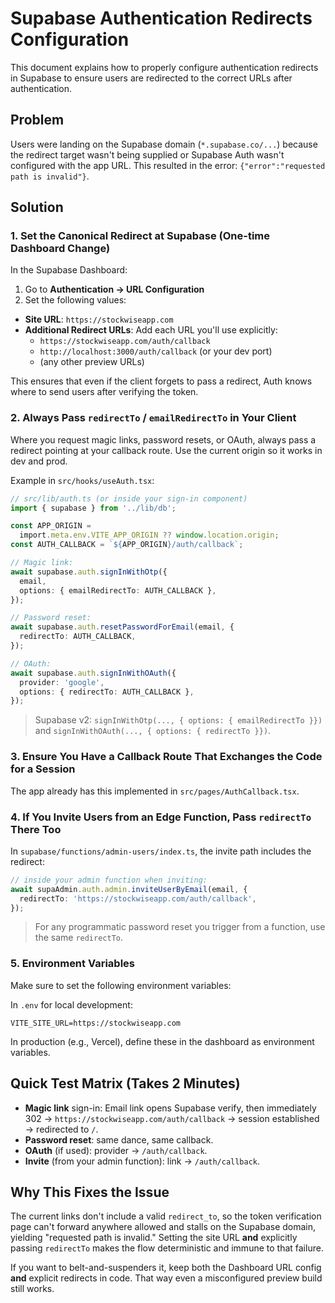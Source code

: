 # Supabase Authentication Redirects Configuration

This document explains how to properly configure authentication redirects in Supabase to ensure users are redirected to the correct URLs after authentication.

## Problem

Users were landing on the Supabase domain (`*.supabase.co/...`) because the redirect target wasn't being supplied or Supabase Auth wasn't configured with the app URL. This resulted in the error: `{"error":"requested path is invalid"}`.

## Solution

### 1. Set the Canonical Redirect at Supabase (One-time Dashboard Change)

In the Supabase Dashboard:
1. Go to **Authentication → URL Configuration**
2. Set the following values:

* **Site URL**: `https://stockwiseapp.com`
* **Additional Redirect URLs**: Add each URL you'll use explicitly:
  * `https://stockwiseapp.com/auth/callback`
  * `http://localhost:3000/auth/callback` (or your dev port)
  * (any other preview URLs)

This ensures that even if the client forgets to pass a redirect, Auth knows where to send users after verifying the token.

### 2. Always Pass `redirectTo` / `emailRedirectTo` in Your Client

Where you request magic links, password resets, or OAuth, always pass a redirect pointing at your callback route. Use the current origin so it works in dev and prod.

Example in `src/hooks/useAuth.tsx`:

```ts
// src/lib/auth.ts (or inside your sign-in component)
import { supabase } from '../lib/db';

const APP_ORIGIN =
  import.meta.env.VITE_APP_ORIGIN ?? window.location.origin; 
const AUTH_CALLBACK = `${APP_ORIGIN}/auth/callback`;

// Magic link:
await supabase.auth.signInWithOtp({
  email,
  options: { emailRedirectTo: AUTH_CALLBACK },
});

// Password reset:
await supabase.auth.resetPasswordForEmail(email, {
  redirectTo: AUTH_CALLBACK,
});

// OAuth:
await supabase.auth.signInWithOAuth({
  provider: 'google',
  options: { redirectTo: AUTH_CALLBACK },
});
```

> Supabase v2: `signInWithOtp(..., { options: { emailRedirectTo }})` and `signInWithOAuth(..., { options: { redirectTo }})`.

### 3. Ensure You Have a Callback Route That Exchanges the Code for a Session

The app already has this implemented in `src/pages/AuthCallback.tsx`.

### 4. If You Invite Users from an Edge Function, Pass `redirectTo` There Too

In `supabase/functions/admin-users/index.ts`, the invite path includes the redirect:

```ts
// inside your admin function when inviting:
await supaAdmin.auth.admin.inviteUserByEmail(email, {
  redirectTo: 'https://stockwiseapp.com/auth/callback',
});
```

> For any programmatic password reset you trigger from a function, use the same `redirectTo`.

### 5. Environment Variables

Make sure to set the following environment variables:

In `.env` for local development:
```
VITE_SITE_URL=https://stockwiseapp.com
```

In production (e.g., Vercel), define these in the dashboard as environment variables.

## Quick Test Matrix (Takes 2 Minutes)

* **Magic link** sign-in: Email link opens Supabase verify, then immediately 302 → `https://stockwiseapp.com/auth/callback` → session established → redirected to `/`.
* **Password reset**: same dance, same callback.
* **OAuth** (if used): provider → `/auth/callback`.
* **Invite** (from your admin function): link → `/auth/callback`.

## Why This Fixes the Issue

The current links don't include a valid `redirect_to`, so the token verification page can't forward anywhere allowed and stalls on the Supabase domain, yielding "requested path is invalid." Setting the site URL **and** explicitly passing `redirectTo` makes the flow deterministic and immune to that failure.

If you want to belt-and-suspenders it, keep both the Dashboard URL config **and** explicit redirects in code. That way even a misconfigured preview build still works.